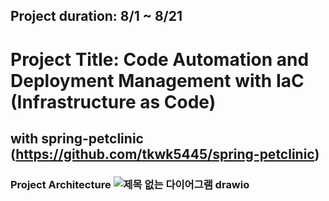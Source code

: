 ## Project duration: 8/1 ~ 8/21
# Project Title: Code Automation and Deployment Management with IaC (Infrastructure as Code)
## with spring-petclinic (https://github.com/tkwk5445/spring-petclinic)
### Project Architecture ![제목 없는 다이어그램 drawio](https://github.com/tkwk5445/project03-Terraform/assets/131837195/2cae2ce2-9a8c-4a61-8882-8caac1522bfe)

